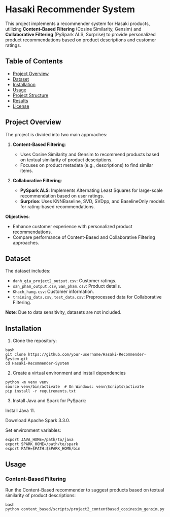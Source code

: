 # Hasaki Recommender System

This project implements a recommender system for Hasaki products, utilizing **Content-Based Filtering** (Cosine Similarity, Gensim) and **Collaborative Filtering** (PySpark ALS, Surprise) to provide personalized product recommendations based on product descriptions and customer ratings.

## Table of Contents
- [Project Overview](#project-overview)
- [Dataset](#dataset)
- [Installation](#installation)
- [Usage](#usage)
- [Project Structure](#project-structure)
- [Results](#results)
- [License](#license)

## Project Overview
The project is divided into two main approaches:

1. **Content-Based Filtering**:
   - Uses Cosine Similarity and Gensim to recommend products based on textual similarity of product descriptions.
   - Focuses on product metadata (e.g., descriptions) to find similar items.

2. **Collaborative Filtering**:
   - **PySpark ALS**: Implements Alternating Least Squares for large-scale recommendation based on user ratings.
   - **Surprise**: Uses KNNBaseline, SVD, SVDpp, and BaselineOnly models for rating-based recommendations.

**Objectives**:
- Enhance customer experience with personalized product recommendations.
- Compare performance of Content-Based and Collaborative Filtering approaches.

## Dataset
The dataset includes:
- `danh_gia_project2_output.csv`: Customer ratings.
- `san_pham_output.csv`, `San_pham.csv`: Product details.
- `Khach_hang.csv`: Customer information.
- `training_data.csv`, `test_data.csv`: Preprocessed data for Collaborative Filtering.

**Note**: Due to data sensitivity, datasets are not included. 

## Installation
1. Clone the repository:

```
bash
git clone https://github.com/your-username/Hasaki-Recommender-System.git
cd Hasaki-Recommender-System
```

2. Create a virtual environment and install dependencies

```
python -m venv venv
source venv/bin/activate  # On Windows: venv\Scripts\activate
pip install -r requirements.txt
```

3. Install Java and Spark for PySpark:

Install Java 11.

Download Apache Spark 3.3.0.

Set environment variables:

```
export JAVA_HOME=/path/to/java
export SPARK_HOME=/path/to/spark
export PATH=$PATH:$SPARK_HOME/bin
```

## Usage

### Content-Based Filtering
Run the Content-Based recommender to suggest products based on textual similarity of product descriptions:
```
bash
python content_based/scripts/project2_contentbased_cosinesim_gensim.py
